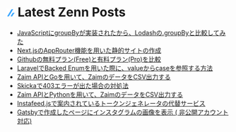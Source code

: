 # ![zenn](/icons/zenn.png) Latest Zenn Posts

<!-- BLOG-POST-LIST:START -->
- [JavaScriptにgroupByが実装されたから、Lodashの.groupByと比較してみた](https://zenn.dev/hidaka/articles/javascript-groupby)
- [Next.jsのAppRouter機能を用いた静的サイトの作成](https://zenn.dev/hidaka/articles/nextjs-app-router-blog)
- [Githubの無料プラン&lpar;Free&rpar;と有料プラン&lpar;Pro&rpar;を比較](https://zenn.dev/hidaka/articles/compare-github-plans)
- [LaravelでBacked Enumを用いた際に、valueからcaseを参照する方法](https://zenn.dev/hidaka/articles/laravel-enum-backed-enum)
- [Zaim APIとGoを用いて、ZaimのデータをCSV出力する](https://zenn.dev/hidaka/articles/zaim-backup-go)
- [Skickaで403エラーが出た場合の対処法](https://zenn.dev/hidaka/articles/skicka-403-error)
- [Zaim APIとPythonを用いて、ZaimのデータをCSV出力する](https://zenn.dev/hidaka/articles/zaim-backup-python)
- [Instafeed.jsで案内されているトークンジェネレータの代替サービス](https://zenn.dev/hidaka/articles/instafeed-replacement-token-generator)
- [Gatsbyで作成したページにインスタグラムの画像を表示 &lpar; 非公開アカウント対応&rpar;](https://zenn.dev/hidaka/articles/gatsby-instagram-image)
<!-- BLOG-POST-LIST:END -->
